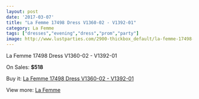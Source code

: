 ```yaml
---
layout: post
date: '2017-03-07'
title: "La Femme 17498 Dress V1360-02 - V1392-01"
category: La Femme
tags: ["dresses","evening","dress","prom","party"]
image: http://www.lustparties.com/2900-thickbox_default/la-femme-17498-dress-v1360-02-v1392-01.jpg
---
```

La Femme 17498 Dress V1360-02 - V1392-01

On Sales: **$518**
<a href="https://www.lustparties.com/en/la-femme/943-la-femme-17498-dress-v1360-02-v1392-01.html"><amp-img layout="responsive" width="600" height="600" src="//www.lustparties.com/2900-thickbox_default/la-femme-17498-dress-v1360-02-v1392-01.jpg" alt="La Femme 17498 Dress V1360-02 - V1392-01 0" /></a>
<a href="https://www.lustparties.com/en/la-femme/943-la-femme-17498-dress-v1360-02-v1392-01.html"><amp-img layout="responsive" width="600" height="600" src="//www.lustparties.com/2905-thickbox_default/la-femme-17498-dress-v1360-02-v1392-01.jpg" alt="La Femme 17498 Dress V1360-02 - V1392-01 1" /></a>
<a href="https://www.lustparties.com/en/la-femme/943-la-femme-17498-dress-v1360-02-v1392-01.html"><amp-img layout="responsive" width="600" height="600" src="//www.lustparties.com/2904-thickbox_default/la-femme-17498-dress-v1360-02-v1392-01.jpg" alt="La Femme 17498 Dress V1360-02 - V1392-01 2" /></a>
<a href="https://www.lustparties.com/en/la-femme/943-la-femme-17498-dress-v1360-02-v1392-01.html"><amp-img layout="responsive" width="600" height="600" src="//www.lustparties.com/2903-thickbox_default/la-femme-17498-dress-v1360-02-v1392-01.jpg" alt="La Femme 17498 Dress V1360-02 - V1392-01 3" /></a>
<a href="https://www.lustparties.com/en/la-femme/943-la-femme-17498-dress-v1360-02-v1392-01.html"><amp-img layout="responsive" width="600" height="600" src="//www.lustparties.com/2902-thickbox_default/la-femme-17498-dress-v1360-02-v1392-01.jpg" alt="La Femme 17498 Dress V1360-02 - V1392-01 4" /></a>
<a href="https://www.lustparties.com/en/la-femme/943-la-femme-17498-dress-v1360-02-v1392-01.html"><amp-img layout="responsive" width="600" height="600" src="//www.lustparties.com/2901-thickbox_default/la-femme-17498-dress-v1360-02-v1392-01.jpg" alt="La Femme 17498 Dress V1360-02 - V1392-01 5" /></a>

Buy it: [La Femme 17498 Dress V1360-02 - V1392-01](https://www.lustparties.com/en/la-femme/943-la-femme-17498-dress-v1360-02-v1392-01.html "La Femme 17498 Dress V1360-02 - V1392-01")

View more: [La Femme](https://www.lustparties.com/en/4-la-femme "La Femme")